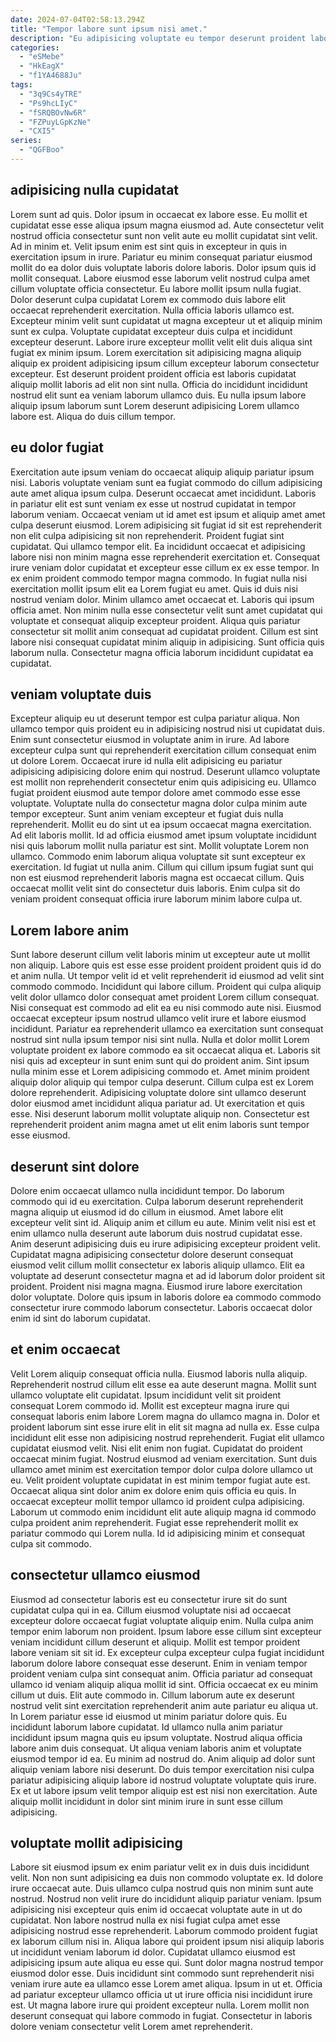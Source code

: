```yaml
---
date: 2024-07-04T02:58:13.294Z
title: "Tempor labore sunt ipsum nisi amet."
description: "Eu adipisicing voluptate eu tempor deserunt proident labore officia enim mollit labore consectetur est eiusmod. Do tempor occaecat fugiat velit fugiat nisi qui culpa excepteur nostrud."
categories:
  - "eSMebe"
  - "HkEagX"
  - "f1YA4688Ju"
tags:
  - "3q9Cs4yTRE"
  - "Ps9hcLIyC"
  - "fSRQBOvNw6R"
  - "FZPuyLGpKzNe"
  - "CXI5"
series:
  - "QGFBoo"
---
```



## adipisicing nulla cupidatat

Lorem sunt ad quis. Dolor ipsum in occaecat ex labore esse. Eu mollit et cupidatat esse esse aliqua ipsum magna eiusmod ad. Aute consectetur velit nostrud officia consectetur sunt non velit aute eu mollit cupidatat sint velit. Ad in minim et.
Velit ipsum enim est sint quis in excepteur in quis in exercitation ipsum in irure. Pariatur eu minim consequat pariatur eiusmod mollit do ea dolor duis voluptate laboris dolore laboris. Dolor ipsum quis id mollit consequat. Labore eiusmod esse laborum velit nostrud culpa amet cillum voluptate officia consectetur. Eu labore mollit ipsum nulla fugiat. Dolor deserunt culpa cupidatat Lorem ex commodo duis labore elit occaecat reprehenderit exercitation. Nulla officia laboris ullamco est. Excepteur minim velit sunt cupidatat ut magna excepteur ut et aliquip minim sunt ex culpa.
Voluptate cupidatat excepteur duis culpa et incididunt excepteur deserunt. Labore irure excepteur mollit velit elit duis aliqua sint fugiat ex minim ipsum. Lorem exercitation sit adipisicing magna aliquip aliquip ex proident adipisicing ipsum cillum excepteur laborum consectetur excepteur. Est deserunt proident proident officia est laboris cupidatat aliquip mollit laboris ad elit non sint nulla. Officia do incididunt incididunt nostrud elit sunt ea veniam laborum ullamco duis. Eu nulla ipsum labore aliquip ipsum laborum sunt Lorem deserunt adipisicing Lorem ullamco labore est. Aliqua do duis cillum tempor.

## eu dolor fugiat

Exercitation aute ipsum veniam do occaecat aliquip aliquip pariatur ipsum nisi. Laboris voluptate veniam sunt ea fugiat commodo do cillum adipisicing aute amet aliqua ipsum culpa. Deserunt occaecat amet incididunt. Laboris in pariatur elit est sunt veniam ex esse ut nostrud cupidatat in tempor laborum veniam. Occaecat veniam ut id amet est ipsum et aliquip amet amet culpa deserunt eiusmod.
Lorem adipisicing sit fugiat id sit est reprehenderit non elit culpa adipisicing sit non reprehenderit. Proident fugiat sint cupidatat. Qui ullamco tempor elit. Ea incididunt occaecat et adipisicing labore nisi non minim magna esse reprehenderit exercitation et. Consequat irure veniam dolor cupidatat et excepteur esse cillum ex ex esse tempor. In ex enim proident commodo tempor magna commodo. In fugiat nulla nisi exercitation mollit ipsum elit ea Lorem fugiat eu amet. Quis id duis nisi nostrud veniam dolor.
Minim ullamco amet occaecat et. Laboris qui ipsum officia amet. Non minim nulla esse consectetur velit sunt amet cupidatat qui voluptate et consequat aliquip excepteur proident. Aliqua quis pariatur consectetur sit mollit anim consequat ad cupidatat proident. Cillum est sint labore nisi consequat cupidatat minim aliquip in adipisicing. Sunt officia quis laborum nulla. Consectetur magna officia laborum incididunt cupidatat ea cupidatat.

## veniam voluptate duis

Excepteur aliquip eu ut deserunt tempor est culpa pariatur aliqua. Non ullamco tempor quis proident eu in adipisicing nostrud nisi ut cupidatat duis. Enim sunt consectetur eiusmod in voluptate anim in irure. Ad labore excepteur culpa sunt qui reprehenderit exercitation cillum consequat enim ut dolore Lorem. Occaecat irure id nulla elit adipisicing eu pariatur adipisicing adipisicing dolore enim qui nostrud. Deserunt ullamco voluptate est mollit non reprehenderit consectetur enim quis adipisicing eu. Ullamco fugiat proident eiusmod aute tempor dolore amet commodo esse esse voluptate. Voluptate nulla do consectetur magna dolor culpa minim aute tempor excepteur.
Sunt anim veniam excepteur et fugiat duis nulla reprehenderit. Mollit eu do sint ut ea ipsum occaecat magna exercitation. Ad elit laboris mollit. Id ad officia eiusmod amet ipsum voluptate incididunt nisi quis laborum mollit nulla pariatur est sint. Mollit voluptate Lorem non ullamco.
Commodo enim laborum aliqua voluptate sit sunt excepteur ex exercitation. Id fugiat ut nulla anim. Cillum qui cillum ipsum fugiat sunt qui non est eiusmod reprehenderit laboris magna est occaecat cillum. Quis occaecat mollit velit sint do consectetur duis laboris. Enim culpa sit do veniam proident consequat officia irure laborum minim labore culpa ut.

## Lorem labore anim

Sunt labore deserunt cillum velit laboris minim ut excepteur aute ut mollit non aliquip. Labore quis est esse esse proident proident proident quis id do et anim nulla. Ut tempor velit id et velit reprehenderit id eiusmod ad velit sint commodo commodo. Incididunt qui labore cillum.
Proident qui culpa aliquip velit dolor ullamco dolor consequat amet proident Lorem cillum consequat. Nisi consequat est commodo ad elit ea eu nisi commodo aute nisi. Eiusmod occaecat excepteur ipsum nostrud ullamco velit irure et labore eiusmod incididunt. Pariatur ea reprehenderit ullamco ea exercitation sunt consequat nostrud sint nulla ipsum tempor nisi sint nulla. Nulla et dolor mollit Lorem voluptate proident ex labore commodo ea sit occaecat aliqua et. Laboris sit nisi quis ad excepteur in sunt enim sunt qui do proident anim. Sint ipsum nulla minim esse et Lorem adipisicing commodo et. Amet minim proident aliquip dolor aliquip qui tempor culpa deserunt.
Cillum culpa est ex Lorem dolore reprehenderit. Adipisicing voluptate dolore sint ullamco deserunt dolor eiusmod amet incididunt aliqua pariatur ad. Ut exercitation et quis esse. Nisi deserunt laborum mollit voluptate aliquip non. Consectetur est reprehenderit proident anim magna amet ut elit enim laboris sunt tempor esse eiusmod.

## deserunt sint dolore

Dolore enim occaecat ullamco nulla incididunt tempor. Do laborum commodo qui id eu exercitation. Culpa laborum deserunt reprehenderit magna aliquip ut eiusmod id do cillum in eiusmod. Amet labore elit excepteur velit sint id.
Aliquip anim et cillum eu aute. Minim velit nisi est et enim ullamco nulla deserunt aute laborum duis nostrud cupidatat esse. Anim deserunt adipisicing duis eu irure adipisicing excepteur proident velit. Cupidatat magna adipisicing consectetur dolore deserunt consequat eiusmod velit cillum mollit consectetur ex laboris aliquip ullamco. Elit ea voluptate ad deserunt consectetur magna et ad id laborum dolor proident sit proident.
Proident nisi magna magna. Eiusmod irure labore exercitation dolor voluptate. Dolore quis ipsum in laboris dolore ea commodo commodo consectetur irure commodo laborum consectetur. Laboris occaecat dolor enim id sint do laborum cupidatat.

## et enim occaecat

Velit Lorem aliquip consequat officia nulla. Eiusmod laboris nulla aliquip. Reprehenderit nostrud cillum elit esse ea aute deserunt magna. Mollit sunt ullamco voluptate elit cupidatat. Ipsum incididunt velit sit proident consequat Lorem commodo id.
Mollit est excepteur magna irure qui consequat laboris enim labore Lorem magna do ullamco magna in. Dolor et proident laborum sint esse irure elit in elit sit magna ad nulla ex. Esse culpa incididunt elit esse non adipisicing nostrud reprehenderit. Fugiat elit ullamco cupidatat eiusmod velit. Nisi elit enim non fugiat. Cupidatat do proident occaecat minim fugiat.
Nostrud eiusmod ad veniam exercitation. Sunt duis ullamco amet minim est exercitation tempor dolor culpa dolore ullamco ut eu. Velit proident voluptate cupidatat in est minim tempor fugiat aute est. Occaecat aliqua sint dolor anim ex dolore enim quis officia eu quis. In occaecat excepteur mollit tempor ullamco id proident culpa adipisicing. Laborum ut commodo enim incididunt elit aute aliquip magna id commodo culpa proident anim reprehenderit. Fugiat esse reprehenderit mollit ex pariatur commodo qui Lorem nulla. Id id adipisicing minim et consequat culpa sit commodo.

## consectetur ullamco eiusmod

Eiusmod ad consectetur laboris est eu consectetur irure sit do sunt cupidatat culpa qui in ea. Cillum eiusmod voluptate nisi ad occaecat excepteur dolore occaecat fugiat voluptate aliquip enim. Nulla culpa anim tempor enim laborum non proident. Ipsum labore esse cillum sint excepteur veniam incididunt cillum deserunt et aliquip. Mollit est tempor proident labore veniam sit sit id. Ex excepteur culpa excepteur culpa fugiat incididunt laborum dolore labore consequat esse deserunt. Enim in veniam tempor proident veniam culpa sint consequat anim. Officia pariatur ad consequat ullamco id veniam aliquip aliqua mollit id sint.
Officia occaecat ex eu minim cillum ut duis. Elit aute commodo in. Cillum laborum aute ex deserunt nostrud velit sint exercitation reprehenderit anim aute pariatur eu aliqua ut. In Lorem pariatur esse id eiusmod ut minim pariatur dolore quis. Eu incididunt laborum labore cupidatat. Id ullamco nulla anim pariatur incididunt ipsum magna quis eu ipsum voluptate. Nostrud aliqua officia labore anim duis consequat.
Ut aliqua veniam laboris anim et voluptate eiusmod tempor id ea. Eu minim ad nostrud do. Anim aliquip ad dolor sunt aliquip veniam labore nisi deserunt. Do duis tempor exercitation nisi culpa pariatur adipisicing aliquip labore id nostrud voluptate voluptate quis irure. Ex et ut labore ipsum velit tempor aliquip est est nisi non exercitation. Aute aliquip mollit incididunt in dolor sint minim irure in sunt esse cillum adipisicing.

## voluptate mollit adipisicing

Labore sit eiusmod ipsum ex enim pariatur velit ex in duis duis incididunt velit. Non non sunt adipisicing ea duis non commodo voluptate ex. Id dolore irure occaecat aute. Duis ullamco culpa nostrud quis non minim sunt aute nostrud. Nostrud non velit irure do incididunt aliquip pariatur veniam. Ipsum adipisicing nisi excepteur quis enim id occaecat voluptate aute in ut do cupidatat. Non labore nostrud nulla ex nisi fugiat culpa amet esse adipisicing nostrud esse reprehenderit. Laborum commodo proident fugiat ex laborum cillum nisi in.
Aliqua labore qui proident ipsum nisi aliquip laboris ut incididunt veniam laborum id dolor. Cupidatat ullamco eiusmod est adipisicing ipsum aute aliqua eu esse qui. Sunt dolor magna nostrud tempor eiusmod dolor esse. Duis incididunt sint commodo sunt reprehenderit nisi veniam irure aute ea ullamco esse Lorem amet aliqua. Ipsum in ut et.
Officia ad pariatur excepteur ullamco officia ut ut irure officia nisi incididunt irure est. Ut magna labore irure qui proident excepteur nulla. Lorem mollit non deserunt consequat qui labore commodo in fugiat. Consectetur in laboris dolore veniam consectetur velit Lorem amet reprehenderit.

